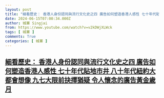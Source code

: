 ```yaml
---
layout: post
title: "細看歷史： 香港人身份認同與流行文化史之四 廣告如何塑造香港人感性 七十年代貼地市井 八十年代紐約大都會想像 九七大限前抉擇猶疑 令人懷念的廣告黃金歲月"
date: 2024-06-15T07:00:34.000Z
author: 城寨 Singjai
from: https://www.youtube.com/watch?v=v2kDWjXLWck
tags: [ 城寨 ]
comments: True
categories: [ 城寨 ]
---
```

<!--1718434834000-->
[細看歷史： 香港人身份認同與流行文化史之四 廣告如何塑造香港人感性 七十年代貼地市井 八十年代紐約大都會想像 九七大限前抉擇猶疑 令人懷念的廣告黃金歲月](https://www.youtube.com/watch?v=v2kDWjXLWck)
------

<div>

</div>
